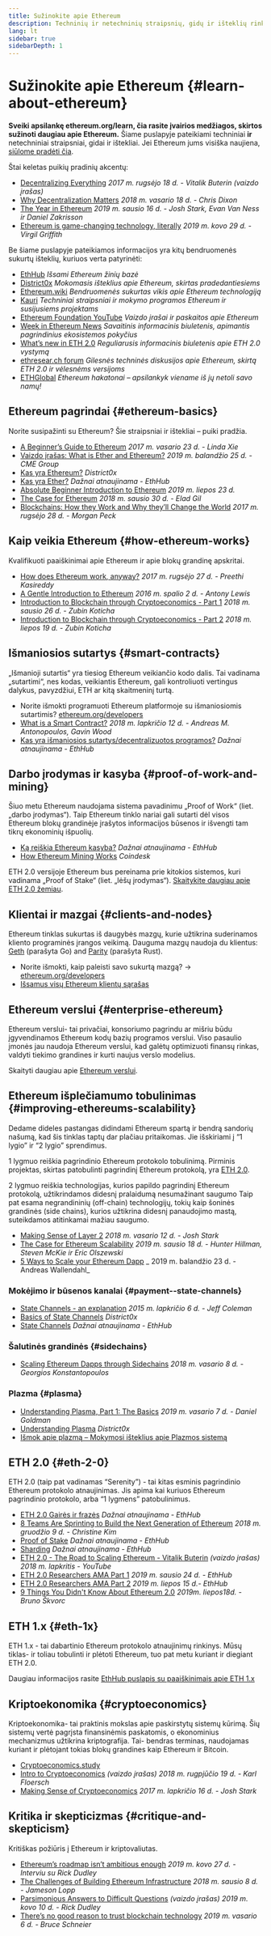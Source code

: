 ```yaml
---
title: Sužinokite apie Ethereum
description: Techninių ir netechninių straipsnių, gidų ir išteklių rinkinys, skirtas išmokti apie Ethereum.
lang: lt
sidebar: true
sidebarDepth: 1
---
```


# Sužinokite apie Ethereum {#learn-about-ethereum}

**Sveiki apsilankę ethereum.org/learn, čia rasite įvairios medžiagos, skirtos sužinoti daugiau apie Ethereum.** Šiame puslapyje pateikiami techniniai **ir** netechniniai straipsniai, gidai ir ištekliai. Jei Ethereum jums visiška naujiena, [siūlome pradėti čia](/beginners/).

Štai keletas puikių pradinių akcentų:

- [Decentralizing Everything](https://www.youtube.com/watch?v=WSN5BaCzsbo&feature=youtu.be) _2017 m. rugsėjo 18 d. - Vitalik Buterin (vaizdo įrašas)_
- [Why Decentralization Matters](https://medium.com/s/story/why-decentralization-matters-5e3f79f7638e) _2018 m. vasario 18 d. - Chris Dixon_
- [The Year in Ethereum](https://medium.com/@jjmstark/the-year-in-ethereum-87a17d6f8276) _2019 m. sausio 16 d. - Josh Stark, Evan Van Ness ir Daniel Zakrisson_
- [Ethereum is game-changing technology, literally](https://medium.com/@virgilgr/ethereum-is-game-changing-technology-literally-d67e01a01cf8) _2019 m. kovo 29 d. - Virgil Griffith_

Be šiame puslapyje pateikiamos informacijos yra kitų bendruomenės sukurtų išteklių, kuriuos verta patyrinėti:

- [EthHub](https://docs.ethhub.io) _Išsami Ethereum žinių bazė_
- [District0x](https://education.district0x.io/general-topics/understanding-ethereum/) _Mokomasis išteklius apie Ethereum, skirtas pradedantiesiems_
- [Ethereum.wiki](https://ethereum.wiki) _Bendruomenės sukurtas vikis apie Ethereum technologiją_
- [Kauri](https://kauri.io) _Techniniai straipsniai ir mokymo programos Ethereum ir susijusiems projektams_
- [Ethereum Foundation YouTube](https://www.youtube.com/channel/UCNOfzGXD_C9YMYmnefmPH0g) _Vaizdo įrašai ir paskaitos apie Ethereum_
- [Week in Ethereum News](https://weekinethereumnews.com/) _Savaitinis informacinis biuletenis, apimantis pagrindinius ekosistemos pokyčius_
- [What’s new in ETH 2.0](https://notes.ethereum.org/c/Sk8Zs--CQ) _Reguliarusis informacinis biuletenis apie ETH 2.0 vystymą_
- [ethresear.ch forum](https://ethresear.ch/) _Gilesnės techninės diskusijos apie Ethereum, skirtą ETH 2.0 ir vėlesnėms versijoms_
- [ETHGlobal](https://ethglobal.co) _Ethereum hakatonai – apsilankyk viename iš jų netoli savo namų!_

## Ethereum pagrindai {#ethereum-basics}

Norite susipažinti su Ethereum? Šie straipsniai ir ištekliai – puiki pradžia.

- [A Beginner’s Guide to Ethereum](https://blog.coinbase.com/a-beginners-guide-to-ethereum-46dd486ceecf) _2017 m. vasario 23 d. - Linda Xie_
- [Vaizdo įrašas: What is Ether and Ethereum?](https://www.youtube.com/watch?v=fjnovGRQrRE) _2019 m. balandžio 25 d. - CME Group_
- [Kas yra Ethereum?](https://education.district0x.io/general-topics/understanding-ethereum/what-is-ethereum/) _District0x_
- [Kas yra Ether?](https://docs.ethhub.io/ethereum-basics/what-is-ether/) _Dažnai atnaujinama - EthHub_
- [Absolute Beginner Introduction to Ethereum](https://www.mewtopia.com/absolute-beginners-guide/) _2019 m. liepos 23 d._
- [The Case for Ethereum](http://blog.eladgil.com/2018/01/the-case-for-ethereum.html) _2018 m. sausio 30 d. - Elad Gil_
- [Blockchains: How they Work and Why they’ll Change the World](https://spectrum.ieee.org/computing/networks/blockchains-how-they-work-and-why-theyll-change-the-world) _2017 m. rugsėjo 28 d. - Morgan Peck_

## Kaip veikia Ethereum {#how-ethereum-works}

Kvalifikuoti paaiškinimai apie Ethereum ir apie blokų grandinę apskritai.

- [How does Ethereum work, anyway?](https://medium.com/@preethikasireddy/how-does-ethereum-work-anyway-22d1df506369) _2017 m. rugsėjo 27 d. - Preethi Kasireddy_
- [A Gentle Introduction to Ethereum](https://bitsonblocks.net/2016/10/02/gentle-introduction-ethereum/) _2016 m. spalio 2 d. - Antony Lewis_
- [Introduction to Blockchain through Cryptoeconomics - Part 1](https://medium.com/blockchain-at-berkeley/introduction-to-blockchain-through-cryptoeconomics-part-1-bitcoin-369f245067f9) _2018 m. sausio 26 d. - Zubin Koticha_
- [Introduction to Blockchain through Cryptoeconomics - Part 2](https://medium.com/mechanism-labs/introduction-to-bitcoin-through-cryptoeconomics-part-2-proof-of-work-and-nakamoto-consensus-1252f6a6c012) _2018 m. liepos 19 d. - Zubin Koticha_

## Išmaniosios sutartys {#smart-contracts}

„Išmanioji sutartis“ yra tiesiog Ethereum veikiančio kodo dalis. Tai vadinama „sutartimi“, nes kodas, veikiantis Ethereum, gali kontroliuoti vertingus dalykus, pavyzdžiui, ETH ar kitą skaitmeninį turtą.

- Norite išmokti programuoti Ethereum platformoje su išmaniosiomis sutartimis? [ethereum.org/developers](/developers/)
- [What is a Smart Contract?](https://github.com/ethereumbook/ethereumbook/blob/develop/07smart-contracts-solidity.asciidoc#what-is-a-smart-contract) _2018 m. lapkričio 12 d. - Andreas M. Antonopoulos, Gavin Wood_
- [Kas yra išmaniosios sutartys/decentralizuotos programos?](https://docs.ethhub.io/ethereum-basics/what-is-ethereum/#what-are-smart-contracts-and-decentralized-applications) _Dažnai atnaujinama - EthHub_

## Darbo įrodymas ir kasyba {#proof-of-work-and-mining}

Šiuo metu Ethereum naudojama sistema pavadinimu „Proof of Work“ (liet. „darbo įrodymas“). Taip Ethereum tinklo nariai gali sutarti dėl visos Ethereum blokų grandinėje įrašytos informacijos būsenos ir išvengti tam tikrų ekonominių išpuolių.

- [Ką reiškia Ethereum kasyba?](https://docs.ethhub.io/using-ethereum/mining/) _Dažnai atnaujinama - EthHub_
- [How Ethereum Mining Works](https://www.coindesk.com/information/ethereum-mining-works) _Coindesk_

ETH 2.0 versijoje Ethereum bus pereinama prie kitokios sistemos, kuri vadinama „Proof of Stake“ (liet. „lėšų įrodymas“). [Skaitykite daugiau apie ETH 2.0 žemiau](./#eth-2-0).

## Klientai ir mazgai {#clients-and-nodes}

Ethereum tinklas sukurtas iš daugybės mazgų, kurie užtikrina suderinamos kliento programinės įrangos veikimą. Dauguma mazgų naudoja du klientus: [Geth](https://geth.ethereum.org/) (parašyta Go) and [Parity](https://www.parity.io/ethereum/) (parašyta Rust).

- Norite išmokti, kaip paleisti savo sukurtą mazgą? → [ethereum.org/developers](/developers/#clients-running-your-own-node)
- [Išsamus visų Ethereum klientų sąrašas](https://github.com/ConsenSys/ethereum-developer-tools-list#ethereum-clients)

## Ethereum verslui {#enterprise-ethereum}

Ethereum verslui- tai privačiai, konsoriumo pagrindu ar mišriu būdu įgyvendinamos Ethereum kodų bazių programos verslui. Viso pasaulio įmonės jau naudoja Ethereum verslui, kad galėtų optimizuoti finansų rinkas, valdyti tiekimo grandines ir kurti naujus verslo modelius.

Skaityti daugiau apie [Ethereum verslui](/enterprise).

## Ethereum išplečiamumo tobulinimas {#improving-ethereums-scalability}

Dedame dideles pastangas didindami Ethereum spartą ir bendrą sandorių našumą, kad šis tinklas taptų dar plačiau pritaikomas. Jie išskiriami į “1 lygio” ir “2 lygio” sprendimus.

1 lygmuo reiškia pagrindinio Ethereum protokolo tobulinimą. Pirminis projektas, skirtas patobulinti pagrindinį Ethereum protokolą, yra [ETH 2.0](./#eth-2-0).

2 lygmuo reiškia technologijas, kurios papildo pagrindinį Ethereum protokolą, užtikrindamos didesnį pralaidumą nesumažinant saugumo Taip pat esama negrandininių (off-chain) technologijų, tokių kaip šoninės grandinės (side chains), kurios užtikrina didesnį panaudojimo mastą, suteikdamos atitinkamai mažiau saugumo.

- [Making Sense of Layer 2](https://medium.com/l4-media/making-sense-of-ethereums-layer-2-scaling-solutions-state-channels-plasma-and-truebit-22cb40dcc2f4) _2018 m. vasario 12 d. - Josh Stark_
- [The Case for Ethereum Scalability](https://medium.com/connext/the-case-for-ethereum-scalability-d2a8035f880f) _2019 m. sausio 18 d. - Hunter Hillman, Steven McKie ir Eric Olszewski_
- [5 Ways to Scale your Ethereum Dapp](https://kauri.io/article/7ccaaa2fe7f344d5bf53807cb5c01530) _ 2019 m. balandžio 23 d. - Andreas Wallendahl_

### Mokėjimo ir būsenos kanalai {#payment--state-channels}

- [State Channels - an explanation](https://www.jeffcoleman.ca/state-channels/) _2015 m. lapkričio 6 d. - Jeff Coleman_
- [Basics of State Channels](https://education.district0x.io/general-topics/understanding-ethereum/basics-state-channels/) _District0x_
- [State Channels](https://docs.ethhub.io/ethereum-roadmap/layer-2-scaling/state-channels/) _Dažnai atnaujinama - EthHub_

### Šalutinės grandinės {#sidechains}

- [Scaling Ethereum Dapps through Sidechains](https://medium.com/loom-network/dappchains-scaling-ethereum-dapps-through-sidechains-f99e51fff447) _2018 m. vasario 8 d. - Georgios Konstantopoulos_

### Plazma {#plasma}

- [Understanding Plasma, Part 1: The Basics](https://www.theblockcrypto.com/2019/02/07/understanding-plasma-part-1-the-basics/) _2019 m. vasario 7 d. - Daniel Goldman_
- [Understanding Plasma](https://education.district0x.io/general-topics/understanding-ethereum/understanding-plasma/) _District0x_
- [Išmok apie plazmą – Mokymosi išteklius apie Plazmos sistemą](https://www.learnplasma.org/en/)

## ETH 2.0 {#eth-2-0}

ETH 2.0 (taip pat vadinamas “Serenity”) - tai kitas esminis pagrindinio Ethereum protokolo atnaujinimas. Jis apima kai kuriuos Ethereum pagrindinio protokolo, arba “1 lygmens” patobulinimus.

- [ETH 2.0 Gairės ir frazės](https://docs.ethhub.io/ethereum-roadmap/ethereum-2.0/eth-2.0-phases/) _Dažnai atnaujinama - EthHub_
- [8 Teams Are Sprinting to Build the Next Generation of Ethereum](https://www.coindesk.com/next-gen-buidlers-the-8-teams-working-on-ethereum-2-0) _2018 m. gruodžio 9 d. - Christine Kim_
- [Proof of Stake](https://docs.ethhub.io/ethereum-roadmap/ethereum-2.0/proof-of-stake/) _Dažnai atnaujinama - EthHub_
- [Sharding](https://docs.ethhub.io/ethereum-roadmap/ethereum-2.0/sharding/) _Dažnai atnaujinama - EthHub_
- [ETH 2.0 - The Road to Scaling Ethereum - Vitalik Buterin](https://youtu.be/kCVpDrlVesA) _(vaizdo įrašas) 2018 m. lapkritis - YouTube_
- [ETH 2.0 Researchers AMA Part 1](https://docs.ethhub.io/other/ethereum-2.0-ama/#part-1) _2019 m. sausio 24 d. - EthHub_
- [ETH 2.0 Researchers AMA Part 2](https://docs.ethhub.io/other/ethereum-2.0-ama/#part-2) _2019 m. liepos 15 d.- EthHub_
- [9 Things You Didn't Know About Ethereum 2.0](https://our.status.im/9-things-you-didnt-know-about-ethereum-2-0/) _2019m. liepos18d. - Bruno Škvorc_

## ETH 1.x {#eth-1x}

ETH 1.x - tai dabartinio Ethereum protokolo atnaujinimų rinkinys. Mūsų tiklas- ir toliau tobulinti ir plėtoti Ethereum, tuo pat metu kuriant ir diegiant ETH 2.0.

Daugiau informacijos rasite [EthHub puslapis su paaiškinimais apie ETH 1.x](https://docs.ethhub.io/ethereum-roadmap/ethereum-1.x/)

## Kriptoekonomika {#cryptoeconomics}

Kriptoekonomika- tai praktinis mokslas apie paskirstytų sistemų kūrimą. Šių sistemų vertė pagrįsta finansinėmis paskatomis, o ekonominius mechanizmus užtikrina kriptografija. Tai- bendras terminas, naudojamas kuriant ir plėtojant tokias blokų grandines kaip Ethereum ir Bitcoin.

- [Cryptoeconomics.study](https://cryptoeconomics.study/)
- [Intro to Cryptoeconomics](https://www.youtube.com/watch?v=F0FCI8GxO5I) _(vaizdo įrašas) 2018 m. rugpjūčio 19 d. - Karl Floersch_
- [Making Sense of Cryptoeconomics](https://medium.com/l4-media/making-sense-of-cryptoeconomics-5edea77e4e8d) _2017 m. lapkričio 16 d. - Josh Stark_

## Kritika ir skepticizmas {#critique-and-skepticism}

Kritiškas požiūris į Ethereum ir kriptovaliutas.

- [Ethereum’s roadmap isn’t ambitious enough](https://decryptmedia.com/6136/vulcanize-rick-dudley-ethereum-roadmap-makerdao-polkadot) _2019 m. kovo 27 d. - Interviu su Rick Dudley_
- [The Challenges of Building Ethereum Infrastructure](https://medium.com/@lopp/the-challenges-of-building-ethereum-infrastructure-87e443e47a4b) _2018 m. sausio 8 d. - Jameson Lopp_
- [Parsimonious Answers to Difficult Questions](https://www.youtube.com/watch?v=GOkSg0BuSdw&feature=youtu.be) _(vaizdo įrašas) 2019 m. kovo 10 d. - Rick Dudley_
- [There’s no good reason to trust blockchain technology](https://www.wired.com/story/theres-no-good-reason-to-trust-blockchain-technology/) _2019 m. vasario 6 d. - Bruce Schneier_
